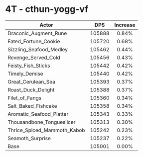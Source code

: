 # 4T - cthun-yogg-vf
| Actor | DPS | Increase |
|---|:---:|:---:|
|Draconic_Augment_Rune|105888|0.84%|
|Fated_Fortune_Cookie|105720|0.68%|
|Sizzling_Seafood_Medley|105462|0.44%|
|Revenge_Served_Cold|105456|0.43%|
|Feisty_Fish_Sticks|105442|0.42%|
|Timely_Demise|105440|0.42%|
|Great_Cerulean_Sea|105393|0.37%|
|Roast_Duck_Delight|105388|0.37%|
|Filet_of_Fangs|105360|0.34%|
|Salt_Baked_Fishcake|105358|0.34%|
|Aromatic_Seafood_Platter|105343|0.33%|
|Thousandbone_Tongueslicer|105313|0.30%|
|Thrice_Spiced_Mammoth_Kabob|105242|0.23%|
|Seamoth_Surprise|105237|0.22%|
|Base|105001|0.00%|
